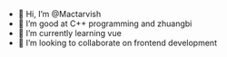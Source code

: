 - 👋 Hi, I’m @Mactarvish
- 👀 I’m good at C++ programming and zhuangbi
- 🌱 I’m currently learning vue
- 💞️ I’m looking to collaborate on frontend development 

